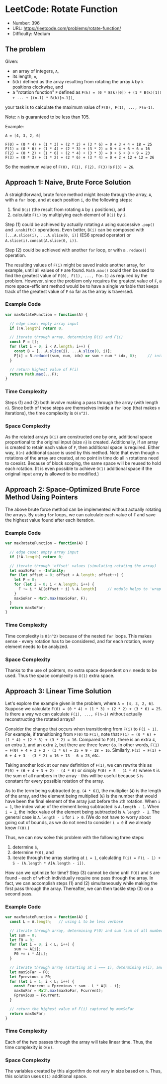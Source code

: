 # LeetCode: Rotate Function

- Number: 396
- URL: https://leetcode.com/problems/rotate-function/
- Difficulty: Medium

## The problem

Given:
- an array of integers, `A`,
- its length, `n`,
- `B(k)` defined as the array resulting from rotating the array `A` by `k` positions clockwise, and
- a "rotation function" `F` defined as `F(k) = (0 * B(k)[0]) + (1 * B(k)[1]) + ... + ((n-1) * B(k)[n-1])`,

your task is to calculate the maximum value of `F(0), F(1), ..., F(n-1)`.

Note: `n` is guaranteed to be less than 105.

Example:

```
A = [4, 3, 2, 6]

F(0) = (0 * 4) + (1 * 3) + (2 * 2) + (3 * 6) = 0 + 3 + 4 + 18 = 25
F(1) = (0 * 6) + (1 * 4) + (2 * 3) + (3 * 2) = 0 + 4 + 6 + 6 = 16
F(2) = (0 * 2) + (1 * 6) + (2 * 4) + (3 * 3) = 0 + 6 + 8 + 9 = 23
F(3) = (0 * 3) + (1 * 2) + (2 * 6) + (3 * 4) = 0 + 2 + 12 + 12 = 26
```

So the maximum value of `F(0), F(1), F(2), F(3)` is `F(3) = 26`.

## Approach 1: Naive, Brute Force Solution

A straightforward, brute force method might iterate through the array, `A`, with a `for` loop, and at each position `i`, do the following steps:

1. find `B(i)` (the result from rotating `A` by `i` positions), and
2. calculate `F(i)` by multiplying each element of `B(i)` by `i`.

Step (1) could be achieved by actually rotating `A` using successive `.pop()` and `.unshift()` operations. Even better, `B(i)` can be composed with `[...A.slice(i), ...A.slice(0, i)]` (ES6 spread operator) or `A.slice(i).concat(A.slice(0, i))`.

Step (2) could be achieved with another `for` loop, or with a `.reduce()` operation.

The resulting values of `F(i)` might be saved inside another array, for example, until all values of `F` are found. `Math.max()` could then be used to find the greatest value of `F(0), F(1), ..., F(n-1)` as required by the problem. However, since the problem only requires the greatest value of `F`, a more space-efficient method would be to have a single variable that keeps track of the greatest value of `F` so far as the array is traversed.

### Example Code

```js
var maxRotateFunction = function(A) {

  // edge case: empty array input
  if (!A.length) return 0;

  // iterate through array, determining B(i) and F(i)
  const F = [];
  for (let i = 0; i < A.length; i++) {
    const B = [...A.slice(i), ...A.slice(0, i)];
    F[i] = B.reduce((sum, num, idx) => sum + num * idx, 0);     // initialValue of 0 is required!
  }

  // return highest value of F(i)
  return Math.max(...F);
}
```

### Time Complexity

Steps (1) and (2) both involve making a pass through the array (with length `n`). Since both of these steps are themselves inside a `for` loop (that makes `n` iterations), the time complexity is `O(n^2)`.

### Space Complexity

As the rotated arrays `B(i)` are constructed one by one, additional space proportional to the original input (size `n`) is created. Additionally, if an array is created to retain each value of `F`, then additional space is required. Either way, `O(n)` additional space is used by this method. Note that even though `n` rotations of the array are created, at no point in time do all `n` rotations need to coexist. Because of block scoping, the same space will be reused to hold each rotation. (It is even possible to achieve `O(1)` additional space if the original input array is allowed to be modified.)

## Approach 2: Space-Optimized Brute Force Method Using Pointers

The above brute force method can be implemented without actually rotating the arrays. By using `for` loops, we can calculate each value of `F` and save the highest value found after each iteration.

### Example Code

```js
var maxRotateFunction = function(A) {

  // edge case: empty array input
  if (!A.length) return 0;

  // iterate through 'offset' values (simulating rotating the array)
  let maxSoFar = -Infinity;
  for (let offset = 0; offset < A.length; offset++) {
    let F = 0;
    for (let i = 0; i < A.length; i++) {
      F += i * A[(offset + i) % A.length]     // modulo helps to 'wrap around' the end of the array
    }
    maxSoFar = Math.max(maxSoFar, F);
  }
  return maxSoFar;
}
```

### Time Complexity

Time complexity is `O(n^2)` because of the nested `for` loops. This makes sense - every rotation has to be considered, and for each rotation, every element needs to be analyzed.

### Space Complexity

Thanks to the use of pointers, no extra space dependent on `n` needs to be used. Thus the space complexity is `O(1)` extra space.

## Approach 3: Linear Time Solution

Let's explore the example given in the problem, where `A = [4, 3, 2, 6]`. Suppose we calculate `F(0) = (0 * 4) + (1 * 3) + (2 * 2) + (3 * 6) = 25`. Is there a way we can calculate `F(1), ..., F(n-1)` without actually reconstructing the rotated arrays?

Consider the change that occurs when transitioning from `F(i)` to `F(i + 1)`. For example, if transitioning from `F(0)` to `F(1)`, note that `F(1) = (0 * 6) + (1 * 4) + (2 * 3) + (3 * 2) = 16`. Compared to `F(0)`, there is an extra `4`, an extra `3`, and an extra `2`, but there are three fewer `6`s. In other words, `F(1) = F(0) + 4 + 3 + 2 - (3 * 6) = 25 + 9 - 18 = 16`. Similarly, `F(2) = F(1) + 6 + 4 + 3 - (3 * 2) = 16 + 13 - 6 = 23`, etc.

Taking another look at our new definition of `F(1)`, we can rewrite this as `F(0) + (6 + 4 + 3 + 2) - (4 * 6)` or simply `F(0) + S - (4 * 6)` where `S` is the sum of all numbers in the array - this will be useful because `S` is constant for every possible rotation of the array.

As to the term being subtracted (e.g. `(4 * 6)`), the multiplier (`4`) is the length of the array, and the element being multiplied (`6`) is the number that would have been the final element of the array just before the `i`th rotation. When `i = 1`, the index value of the element being subtracted is `A.length - 1`. When `i = 2`, the index value of the element being subtracted is `A.length - 2`. The general case is `A.length - i` for `i > 0`. (We do not have to worry about going out of bounds, as we do not need to consider `i = 0` if we already know `F(0)`.)

Thus, we can now solve this problem with the following three steps:

1. determine `S`,
2. determine `F(0)`, and
3. iterate through the array starting at `i = 1`, calculating `F(i) = F(i - 1) + S - (A.length * A[A.length - i])`.

How can we optimize for time? Step (3) cannot be done until `F(0)` and `S` are found - each of which individually require one pass through the array. In fact, we can accomplish steps (1) and (2) simultaneously while making the first pass through the array. Thereafter, we can then tackle step (3) on a second pass.

### Example Code

```js
var maxRotateFunction = function(A) {
  const L = A.length;   // using L to be less verbose

  // iterate through array, determining F(0) and sum (sum of all numbers in A)
  let sum = 0;
  let F0 = 0;
  for (let i = 0; i < L; i++) {
    sum += A[i];
    F0 += i * A[i];
  }

  // iterate through array (starting at i === 1), determining F(i), and checking if it is greater than maxSoFar
  let maxSoFar = F0;
  let Fprevious = F0;
  for (let i = 1; i < L; i++) {
    const Fcurrent = Fprevious + sum - L * A[L - i];
    maxSoFar = Math.max(maxSoFar, Fcurrent);
    Fprevious = Fcurrent;
  }

  // return the highest value of F(i) captured by maxSoFar
  return maxSoFar;
}
```

### Time Complexity

Each of the two passes through the array will take linear time. Thus, the time complexity is `O(n)`.

### Space Complexity

The variables created by this algorithm do not vary in size based on `n`. Thus, this solution uses `O(1)` additional space.